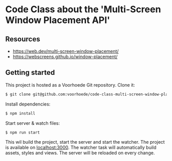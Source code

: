 # Code Class about the 'Multi-Screen Window Placement API'

## Resources

- https://web.dev/multi-screen-window-placement/
- https://webscreens.github.io/window-placement/

## Getting started

This project is hosted as a Voorhoede Git repository. Clone it:

``` bash
$ git clone git@github.com:voorhoede/code-class-multi-screen-window-placement-api.git
```

Install dependencies:

``` bash
$ npm install
```

Start server & watch files:

``` bash
$ npm run start
```

This wil build the project, start the server and start the watcher. The project is
available on [localhost:3000](http://localhost:3000). The watcher task will automatically
build assets, styles and views. The server will be reloaded on every change.
